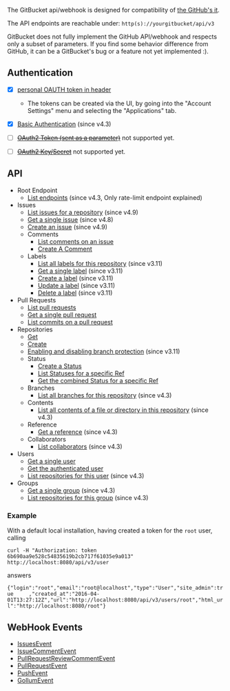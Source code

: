 The GitBucket api/webhook is designed for compatibility of [the GitHub's it](https://developer.github.com/v3/).

The API endpoints are reachable under: `http(s)://yourgitbucket/api/v3`

GitBucket does not fully implement the GitHub API/webhook and respects only a subset of parameters. If you find some behavior difference from GitHub, it can be a GitBucket's bug or a feature not yet implemented :).

## Authentication

 * [x] [personal OAUTH token in header](https://developer.github.com/v3/#oauth2-token-sent-in-a-header)
   * The tokens can be created via the UI, by going into the "Account Settings" menu and selecting the "Applications" tab.
 * [x] [Basic Authentication](https://developer.github.com/v3/#basic-authentication) (since v4.3)
 * [ ] [<del>OAuth2 Token (sent as a parameter)</del>](https://developer.github.com/v3/#oauth2-token-sent-as-a-parameter) not supported yet.
 * [ ] [<del>OAuth2 Key/Secret</del>](https://developer.github.com/v3/#oauth2-keysecret) not supported yet.


## API

 * Root Endpoint
   * [List endpoints](https://developer.github.com/v3/#root-endpoint) (since v4.3, Only rate-limit endpoint explained)
 * Issues
   * [List issues for a repository](https://developer.github.com/v3/issues/#list-issues-for-a-repository) (since v4.9)
   * [Get a single issue](https://developer.github.com/v3/issues/#get-a-single-issue) (since v4.8)
   * [Create an issue](https://developer.github.com/v3/issues/#create-an-issue) (since v4.9)
   * Comments
     * [List comments on an issue](https://developer.github.com/v3/issues/comments/#list-comments-on-an-issue)
     * [Create A Comment](https://developer.github.com/v3/issues/comments/#create-a-comment)
   * Labels
     * [List all labels for this repository](https://developer.github.com/v3/issues/labels/#list-all-labels-for-this-repository) (since v3.11)
     * [Get a single label](https://developer.github.com/v3/issues/labels/#get-a-single-label) (since v3.11)
     * [Create a label](https://developer.github.com/v3/issues/labels/#create-a-label) (since v3.11)
     * [Update a label](https://developer.github.com/v3/issues/labels/#update-a-label) (since v3.11)
     * [Delete a label](https://developer.github.com/v3/issues/labels/#delete-a-label) (since v3.11)
 * Pull Requests
   * [List pull requests](https://developer.github.com/v3/pulls/#list-pull-requests)
   * [Get a single pull request](https://developer.github.com/v3/pulls/#get-a-single-pull-request)
   * [List commits on a pull request](https://developer.github.com/v3/pulls/#list-commits-on-a-pull-request)
 * Repositories
   * [Get](https://developer.github.com/v3/repos/#get)
   * [Create](https://developer.github.com/v3/repos/#create)
   * [Enabling and disabling branch protection](https://developer.github.com/v3/repos/#enabling-and-disabling-branch-protection) (since v3.11)
   * Status
     * [Create a Status](https://developer.github.com/v3/repos/statuses/#create-a-status)
     * [List Statuses for a specific Ref](https://developer.github.com/v3/repos/statuses/#list-statuses-for-a-specific-ref)
     * [Get the combined Status for a specific Ref](https://developer.github.com/v3/repos/statuses/#get-the-combined-status-for-a-specific-ref)
   * Branches
     * [List all branches for this repository](https://developer.github.com/v3/repos/branches/#list-branches) (since v4.3)
   * Contents
     * [List all contents of a file or directory in this repository](https://developer.github.com/v3/repos/contents/#get-contents) (since v4.3)
   * Reference
     * [Get a reference](https://developer.github.com/v3/git/refs/#get-a-reference) (since v4.3)
   * Collaborators
     * [List collaborators](https://developer.github.com/v3/repos/collaborators/#list-collaborators) (since v4.3)
 * Users
   * [Get a single user](https://developer.github.com/v3/users/#get-a-single-user)
   * [Get the authenticated user](https://developer.github.com/v3/users/#get-the-authenticated-user)
   * [List repositories for this user](https://developer.github.com/v3/repos/#list-user-repositories) (since v4.3)
 * Groups
   * [Get a single group](https://developer.github.com/v3/orgs/#get-an-organization) (since v4.3)
   * [List repositories for this group](https://developer.github.com/v3/repos/#list-organization-repositories) (since v4.3)


### Example

With a default local installation, having created a token for the `root` user, calling

`curl -H "Authorization: token 6b690aa9e528c54835619b2cb717f61035e9a013" http://localhost:8080/api/v3/user`

answers

`{"login":"root","email":"root@localhost","type":"User","site_admin":true     ,"created_at":"2016-04-01T13:27:12Z","url":"http://localhost:8080/api/v3/users/root","html_url":"http://localhost:8080/root"}`

## WebHook Events

 * [IssuesEvent](https://developer.github.com/v3/activity/events/types/#issuesevent)
 * [IssueCommentEvent](https://developer.github.com/v3/activity/events/types/#issuecommentevent)
 * [PullRequestReviewCommentEvent](https://developer.github.com/v3/activity/events/types/#pullrequestreviewcommentevent)
 * [PullRequestEvent](https://developer.github.com/v3/activity/events/types/#pullrequestevent)
 * [PushEvent](https://developer.github.com/v3/activity/events/types/#pushevent)
 * [GollumEvent](https://developer.github.com/v3/activity/events/types/#gollumevent)
